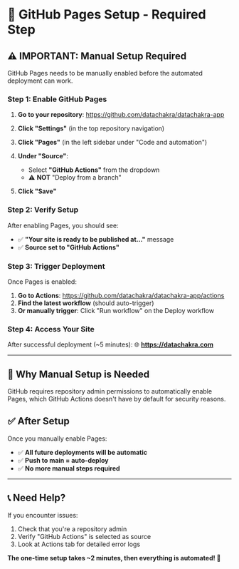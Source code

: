 # 🚀 GitHub Pages Setup - Required Step

## ⚠️ **IMPORTANT: Manual Setup Required**

GitHub Pages needs to be manually enabled before the automated deployment can work.

### **Step 1: Enable GitHub Pages**

1. **Go to your repository**: 
   https://github.com/datachakra/datachakra-app

2. **Click "Settings"** (in the top repository navigation)

3. **Click "Pages"** (in the left sidebar under "Code and automation")

4. **Under "Source"**:
   - Select **"GitHub Actions"** from the dropdown
   - ⚠️ **NOT** "Deploy from a branch"

5. **Click "Save"**

### **Step 2: Verify Setup**

After enabling Pages, you should see:
- ✅ **"Your site is ready to be published at..."** message
- ✅ **Source set to "GitHub Actions"**

### **Step 3: Trigger Deployment**

Once Pages is enabled:
1. **Go to Actions**: https://github.com/datachakra/datachakra-app/actions
2. **Find the latest workflow** (should auto-trigger)
3. **Or manually trigger**: Click "Run workflow" on the Deploy workflow

### **Step 4: Access Your Site**

After successful deployment (~5 minutes):
🌐 **https://datachakra.com**

---

## 🔧 **Why Manual Setup is Needed**

GitHub requires repository admin permissions to automatically enable Pages, which GitHub Actions doesn't have by default for security reasons.

## ✅ **After Setup**

Once you manually enable Pages:
- ✅ **All future deployments will be automatic**
- ✅ **Push to main = auto-deploy** 
- ✅ **No more manual steps required**

---

## 📞 **Need Help?**

If you encounter issues:
1. Check that you're a repository admin
2. Verify "GitHub Actions" is selected as source
3. Look at Actions tab for detailed error logs

**The one-time setup takes ~2 minutes, then everything is automated! 🚀**